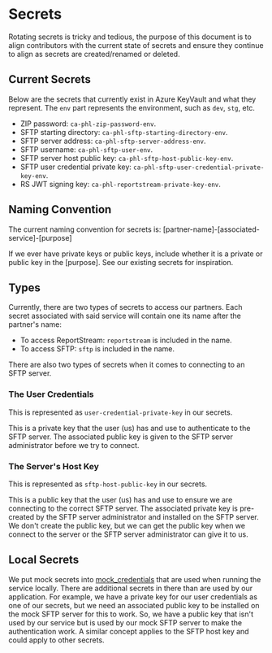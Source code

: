 # Secrets

Rotating secrets is tricky and tedious, the purpose of this document is to align contributors with the current state of
secrets and ensure they continue to align as secrets are created/renamed or deleted.

## Current Secrets

Below are the secrets that currently exist in Azure KeyVault and what they represent.  The `env` part represents the
environment, such as `dev`, `stg`, etc.

- ZIP password: `ca-phl-zip-password-env`.
- SFTP starting directory: `ca-phl-sftp-starting-directory-env`.
- SFTP server address: `ca-phl-sftp-server-address-env`.
- SFTP username: `ca-phl-sftp-user-env`.
- SFTP server host public key: `ca-phl-sftp-host-public-key-env`.
- SFTP user credential private key: `ca-phl-sftp-user-credential-private-key-env`.
- RS JWT signing key: `ca-phl-reportstream-private-key-env`.

## Naming Convention

The current naming convention for secrets is: [partner-name]-[associated-service]-[purpose]

If we ever have private keys or public keys, include whether it is a private or public key in the [purpose].  See our
existing secrets for inspiration.

## Types

Currently, there are two types of secrets to access our partners. Each secret associated with said service will contain
one its name after the partner's name:

- To access ReportStream: `reportstream` is included in the name.
- To access SFTP: `sftp` is included in the name.

There are also two types of secrets when it comes to connecting to an SFTP server.

### The User Credentials

This is represented as `user-credential-private-key` in our secrets.

This is a private key that the user (us) has and use to authenticate to the SFTP server.  The associated
public key is given to the SFTP server administrator before we try to connect.

### The Server's Host Key

This is represented as `sftp-host-public-key` in our secrets.

This is a public key that the user (us) has and use to ensure we are connecting to the correct SFTP server.  The
associated private key is pre-created by the SFTP server administrator and installed on the SFTP server.  We don't
create the public key, but we can get the public key when we connect to the server or the SFTP server administrator can
give it to us.

## Local Secrets

We put mock secrets into [mock_credentials](./mock_credentials) that are used when running the service locally.  There
are additional secrets in there than are used by our application.  For example, we have a private key for our user
credentials as one of our secrets, but we need an associated public key to be installed on the mock SFTP server for this
to work.  So, we have a public key that isn't used by our service but is used by our mock SFTP server to make the
authentication work.  A similar concept applies to the SFTP host key and could apply to other secrets.
